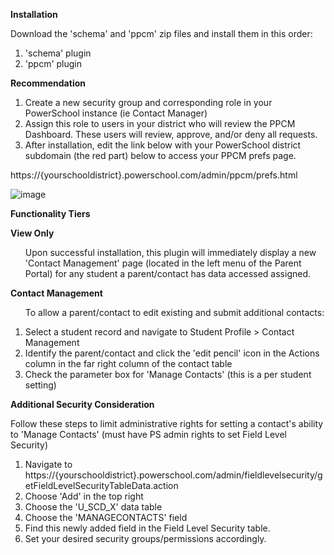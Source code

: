 <b>Installation</b>

Download the 'schema' and 'ppcm' zip files and install them in this order:
1. 'schema' plugin
2. 'ppcm' plugin

<b>Recommendation</b>

1. Create a new security group and corresponding role in your PowerSchool instance (ie Contact Manager)
2. Assign this role to users in your district who will review the PPCM Dashboard.  These users will review, approve, and/or deny all requests. 
3. After installation, edit the link below with your PowerSchool district subdomain (the red part) below to access your PPCM prefs page.

https://{yourschooldistrict}.powerschool.com/admin/ppcm/prefs.html<br><p>
![image](https://github.com/user-attachments/assets/9dda1dfd-f112-46dc-86f4-c71d5de10780)

<b>Functionality Tiers</b>

<b>View Only</b>
<ul>Upon successful installation, this plugin will immediately display a new 'Contact Management' page (located in the left menu of the Parent Portal) for any student a parent/contact has data accessed assigned.</ul>

<b>Contact Management</b>
<ul>To allow a parent/contact to edit existing and submit additional contacts:</ul>
<ol>
  <li>Select a student record and navigate to Student Profile > Contact Management</li>
  <li>Identify the parent/contact and click the 'edit pencil' icon in the Actions column in the far right column of the contact table</li>
  <li>Check the parameter box for 'Manage Contacts' (this is a per student setting)</li>
</ol>

<b>Additional Security Consideration</b>

Follow these steps to limit administrative rights for setting a contact's ability to 'Manage Contacts' (must have PS admin rights to set Field Level Security)
1. Navigate to https://{yourschooldistrict}.powerschool.com/admin/fieldlevelsecurity/getFieldLevelSecurityTableData.action
2. Choose 'Add' in the top right
3. Choose the 'U_SCD_X' data table
4. Choose the 'MANAGECONTACTS' field
5. Find this newly added field in the Field Level Security table.
6. Set your desired security groups/permissions accordingly.

